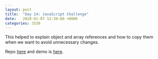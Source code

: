 ```yaml
---
layout: post
title:  "Day 14: JavaScript Challenge"
date:   2020-01-07 12:30:00 +0000
categories: JS30
---
```


This helped to explain object and array references and how to copy them when we want to avoid unnecessary 
changes.

Repo [here](https://github.com/mlatif01/js30) 
and demo is [here](http://ml-js30.epizy.com/day14.html).









